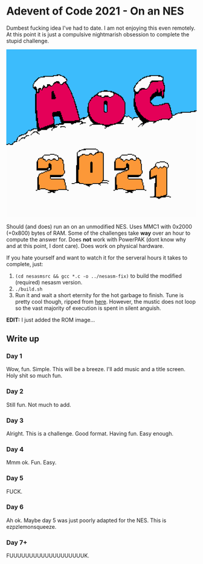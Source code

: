 # Adevent of Code 2021 - On an NES
Dumbest fucking idea I've had to date. I am not enjoying this even remotely. At this point it is just a compulsive nightmarish obsession to complete the stupid challenge.

![AoC 2021](intro.png)

Should (and does) run an on an unmodified NES. Uses MMC1 with 0x2000 (+0x800) bytes of RAM. Some of the challenges take **way** over an hour to compute the answer for. Does **not** work with PowerPAK (dont know why and at this point, I dont care). Does work on physical hardware.

If you hate yourself and want to watch it for the serveral hours it takes to complete, just:

1) `(cd nesasmsrc && gcc *.c -o ../nesasm-fix)` to build the modified (required) nesasm version.
2) `./build.sh`
3) Run it and wait a short eternity for the hot garbage to finish. Tune is pretty cool though, ripped from [here](https://www.bilibili.com/video/BV1nh411f77p/). However, the mustic does not loop so the vast majority of execution is spent in silent anguish.

**EDIT:** I just added the ROM image...

## Write up

### Day 1
Wow, fun. Simple. This will be a breeze. I'll add music and a title screen. Holy shit so much fun.

### Day 2
Still fun. Not much to add.

### Day 3
Alright. This is a challenge. Good format. Having fun. Easy enough.

### Day 4
Mmm ok. Fun. Easy.

### Day 5
FUCK.

### Day 6
Ah ok. Maybe day 5 was just poorly adapted for the NES. This is ezpzlemonsqueeze.

### Day 7+
FUUUUUUUUUUUUUUUUUUUK.

